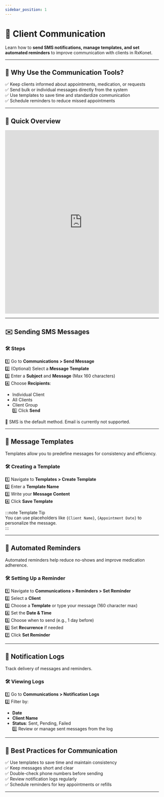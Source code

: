 ```yaml
---
sidebar_position: 1
---
```


# 📢 Client Communication

Learn how to **send SMS notifications, manage templates, and set automated reminders** to improve communication with clients in RxKonet.

---

## 📌 Why Use the Communication Tools?

✅ Keep clients informed about appointments, medication, or requests  
✅ Send bulk or individual messages directly from the system  
✅ Use templates to save time and standardize communication  
✅ Schedule reminders to reduce missed appointments

---

## 🎥 Quick Overview

<iframe src="https://www.loom.com/embed/c7bc0d872e2c406696b14018782f5b6b?sid=e17ade4d-e9b0-4757-82f2-f23ea8f4d26d"
width="100%" height="600" frameborder="0" webkitallowfullscreen mozallowfullscreen allowfullscreen></iframe>

---

## ✉️ Sending SMS Messages

### 🛠️ Steps

1️⃣ Go to **Communications > Send Message**  
2️⃣ (Optional) Select a **Message Template**  
3️⃣ Enter a **Subject** and **Message** (Max 160 characters)  
4️⃣ Choose **Recipients**:

- Individual Client
- All Clients
- Client Group  
  5️⃣ Click **Send**

📌 SMS is the default method. Email is currently not supported.

---

## 📝 Message Templates

Templates allow you to predefine messages for consistency and efficiency.

### 🛠️ Creating a Template

1️⃣ Navigate to **Templates > Create Template**  
2️⃣ Enter a **Template Name**  
3️⃣ Write your **Message Content**  
4️⃣ Click **Save Template**

:::note Template Tip  
You can use placeholders like `{Client Name}`, `{Appointment Date}` to personalize the message.  
:::

---

## 🔔 Automated Reminders

Automated reminders help reduce no-shows and improve medication adherence.

### 🛠️ Setting Up a Reminder

1️⃣ Navigate to **Communications > Reminders > Set Reminder**  
2️⃣ Select a **Client**  
3️⃣ Choose a **Template** or type your message (160 character max)  
4️⃣ Set the **Date & Time**  
5️⃣ Choose when to send (e.g., 1 day before)  
6️⃣ Set **Recurrence** if needed  
7️⃣ Click **Set Reminder**

---

## 📑 Notification Logs

Track delivery of messages and reminders.

### 🛠️ Viewing Logs

1️⃣ Go to **Communications > Notification Logs**  
2️⃣ Filter by:

- **Date**
- **Client Name**
- **Status**: Sent, Pending, Failed  
  3️⃣ Review or manage sent messages from the log

---

## 📌 Best Practices for Communication

✅ Use templates to save time and maintain consistency  
✅ Keep messages short and clear  
✅ Double-check phone numbers before sending  
✅ Review notification logs regularly  
✅ Schedule reminders for key appointments or refills

---
